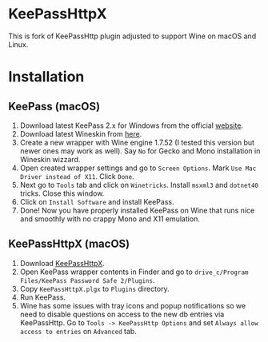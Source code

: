 # KeePassHttpX

This is fork of KeePassHttp plugin adjusted to support Wine on macOS and Linux.

# Installation

## KeePass (macOS)

1. Download latest KeePass 2.x for Windows from the official [website](http://keepass.info/).
2. Download latest Wineskin from [here](http://wineskin.urgesoftware.com/).
3. Create a new wrapper with Wine engine 1.7.52 (I tested this version but newer ones may work as well). Say `No` for Gecko and Mono installation in Wineskin wizzard.
4. Open created wrapper settings and go to `Screen Options`. Mark `Use Mac Driver instead of X11`. Click `Done`.
5. Next go to `Tools` tab and click on `Winetricks`. Install `msxml3` and `dotnet40` tricks. Close this window.
6. Click on `Install Software` and install KeePass.
7. Done! Now you have properly installed KeePass on Wine that runs nice and smoothly with no crappy Mono and X11 emulation.

## KeePassHttpX (macOS)
1. Download [KeePassHttpX](https://raw.github.com/sazonov/keepasshttpx/master/release/KeePassHttpX.plgx).
2. Open KeePass wrapper contents in Finder and go to `drive_c/Program Files/KeePass Password Safe 2/Plugins`.
3. Copy `KeePassHttpX.plgx` to `Plugins` directory.
4. Run KeePass.
5. Wine has some issues with tray icons and popup notifications so we need to disable questions on access to the new db entries via KeePassHttp. Go to `Tools -> KeePassHttp Options` and set `Always allow access to entries` on `Advanced` tab.
